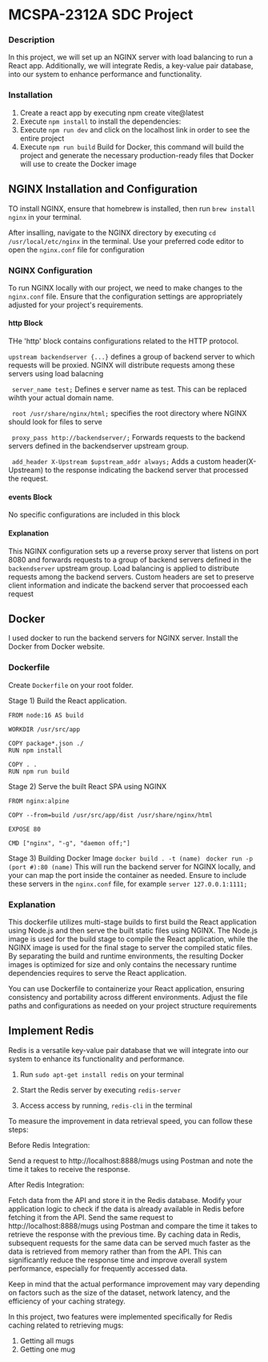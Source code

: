 # MCSPA-2312A SDC Project


### Description
In this project, we will set up an NGINX server with load balancing to run a React app. Additionally, we will integrate Redis, a key-value pair database, into our system to enhance performance and functionality.

### Installation
1) Create a react app by executing npm create vite@latest
2) Execute ``npm install`` to install the dependencies:
3) Execute ``npm run dev`` and click on the localhost link in order to see the entire project
4) Execute ``npm run build`` Build for Docker, this command will build the project and generate the necessary production-ready files that Docker will use to create the Docker image

## NGINX Installation and Configuration
TO install NGINX, ensure that homebrew is installed, then run ``brew install nginx`` in your terminal.

After insalling, navigate to the NGINX directory by executing  `` cd /usr/local/etc/nginx `` in the terminal. Use your preferred code editor to open the ``nginx.conf`` file for configuration

### NGINX Configuration
To run NGINX locally with our project, we need to make changes to the ``nginx.conf`` file. Ensure that the configuration settings are appropriately adjusted for your project's requirements.

#### http Block

THe 'http' block contains configurations related to the HTTP protocol.

`` upstream backendserver {...} ``
defines a group of backend server to which requests will be proxied. NGINX will distribute requests among these servers using load balacning

`` server_name test;`` Defines e server name as test. This can be replaced wihth your actual domain name.

`` root /usr/share/nginx/html;`` specifies the root directory where NGINX should look for files to serve

`` proxy_pass http://backendserver/;`` Forwards requests to the backend servers defined in the backendserver upstream group.

`` add_header X-Upstream $upstream_addr always;`` Adds a custom header(X-Upstream) to the response indicating the backend server that processed the request.

#### events Block

No specific configurations are included in this block


#### Explanation

This NGINX configuration sets up a reverse proxy server that listens on port 8080 and forwards requests to a group of backend servers defined in the ``backendserver`` upstream group. Load balancing is applied to distribute requests among the backend servers. Custom headers are set to preserve client information and indicate the backend server that procoessed each request

## Docker

I used docker to run the backend servers for NGINX server.
Install the Docker from Docker website.

### Dockerfile
Create ``Dockerfile`` on your root folder.

Stage 1) Build the React application.
```
FROM node:16 AS build

WORKDIR /usr/src/app

COPY package*.json ./
RUN npm install

COPY . .
RUN npm run build
```

Stage 2) Serve the built React SPA using NGINX
```
FROM nginx:alpine

COPY --from=build /usr/src/app/dist /usr/share/nginx/html

EXPOSE 80

CMD ["nginx", "-g", "daemon off;"]
```

Stage 3) Building Docker Image
``docker build . -t (name) ``
``docker run -p (port #):80 (name)`` This will run the backend server for NGINX locally, and your can map the port inside the container as needed. Ensure to include these servers in the ``nginx.conf`` file, for example ``server 127.0.0.1:1111;``
### Explanation

This dockerfile utilizes multi-stage builds to first build the React application using Node.js and then serve the built static files using NGINX. The Node.js image is used for the build stage to compile the React application, while the NGINX image is used for the final stage to server the compiled static files. By separating the build and runtime environments, the resulting Docker images is optimized for size and only contains the necessary runtime dependencies requires to serve the React application.

You can use Dockerfile to containerize your React application, ensuring consistency and portability across different environments. Adjust the file paths and configurations as needed on your project structure requirements

## Implement Redis

Redis is a versatile key-value pair database that we will integrate into our system to enhance its functionality and performance.

1) Run `` sudo apt-get install redis `` on your terminal

2) Start the Redis server by executing `` redis-server ``

3) Access access by running, `` redis-cli `` in the terminal

To measure the improvement in data retrieval speed, you can follow these steps:

Before Redis Integration:

Send a request to http://localhost:8888/mugs using Postman and note the time it takes to receive the response.

After Redis Integration:

Fetch data from the API and store it in the Redis database.
Modify your application logic to check if the data is already available in Redis before fetching it from the API.
Send the same request to http://localhost:8888/mugs using Postman and compare the time it takes to retrieve the response with the previous time.
By caching data in Redis, subsequent requests for the same data can be served much faster as the data is retrieved from memory rather than from the API. This can significantly reduce the response time and improve overall system performance, especially for frequently accessed data.

Keep in mind that the actual performance improvement may vary depending on factors such as the size of the dataset, network latency, and the efficiency of your caching strategy.

In this project, two features were implemented specifically for Redis caching related to retrieving mugs:
1) Getting all mugs
2) Getting one mug
